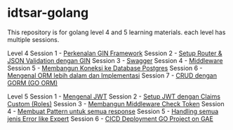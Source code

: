 # idtsar-golang

This repository is for golang level 4 and 5 learning materials.
each level has multiple sessions.

Level 4
Session 1 - [Perkenalan GIN Framework](https://github.com/yankzsoe/idtsar-golang/tree/main/Level_4/Session_1)
Session 2 - [Setup Router & JSON Validation dengan GIN](https://github.com/yankzsoe/idtsar-golang/tree/main/Level_4/Session_2)
Session 3 - [Swagger](https://github.com/yankzsoe/idtsar-golang/tree/main/Level_4/Session_3)
Session 4 - [Middleware](https://github.com/yankzsoe/idtsar-golang/tree/main/Level_4/Session_4)
Session 5 - [Membangun Koneksi ke Database Postgres](https://github.com/yankzsoe/idtsar-golang/tree/main/Level_4/Session_5)
Session 6 - [Mengenal ORM lebih dalam dan Implementasi](https://github.com/yankzsoe/idtsar-golang/tree/main/Level_4/Session_6)
Session 7 - [CRUD dengan GORM (GO ORM)](https://github.com/yankzsoe/idtsar-golang/tree/main/Level_4/Session_7)

Level 5
Session 1 - [Mengenal JWT]()
Session 2 - [Setup JWT dengan Claims Custom (Roles)]()
Session 3 - [Membangun Middleware Check Token]()
Session 4 - [Membuat Pattern untuk semua response]()
Session 5 - [Handling semua jenis Error like Expert]()
Session 6 - [CICD Deployment GO Project on GAE]()
